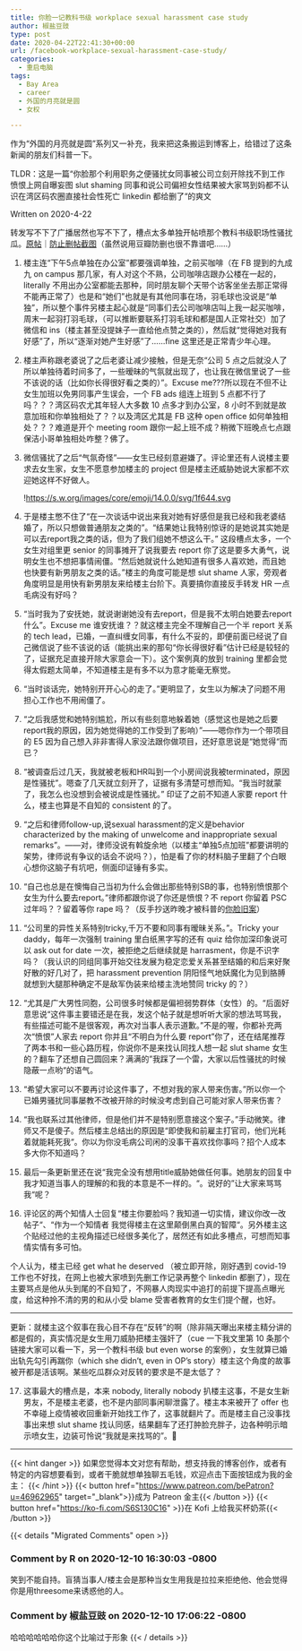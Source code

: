 ```yaml
---
title: 你脸一记教科书级 workplace sexual harassment case study
author: 椒盐豆豉
type: post
date: 2020-04-22T22:41:30+00:00
url: /facebook-workplace-sexual-harassment-case-study/
categories:
  - 重启电脑
tags:
  - Bay Area
  - career
  - 外国的月亮就是圆
  - 女权

---
```

作为“外国的月亮就是圆”系列又一补充，我来把这条搬运到博客上，给错过了这条新闻的朋友们科普一下。

TLDR：这是一篇“你脸那个利用职务之便骚扰女同事被公司立刻开除找不到工作愤恨上网自曝妄图 slut shaming 同事和说公司偏袒女性结果被大家骂到妈都不认识在湾区码农圈直接社会性死亡 linkedin 都给删了“的爽文

Written on 2020-4-22

转发写不下了广播居然也写不下了，槽点太多单独开帖喷那个教科书级职场性骚扰瓜。[原帖](https://www.1point3acres.com/bbs/thread-628700-1-1.html)｜[防止删帖截图](https://www.douban.com/people/2473154/status/2926331392/)（虽然说用豆瓣防删也很不靠谱吧……）

1. 楼主连“下午5点单独在办公室”都要强调单独，之前买咖啡（在 FB 提到的九成九 on campus 那几家，有人对这个不熟，公司咖啡店跟办公楼在一起的，literally 不用出办公室都能去那种，同时朋友聊个天带个访客坐坐去那正常得不能再正常了）也是和“她们”也就是有其他同事在场，羽毛球也没说是“单独”，所以整个事件另楼主起心就是“同事们去公司咖啡店叫上我一起买咖啡，周末一起羽打羽毛球，（可以推断要联系打羽毛球和都是国人正常社交）加了微信和 ins（楼主甚至没提妹子一直给他点赞之类的），然后就“觉得她对我有好感”了，所以“逐渐对她产生好感”了……fine 这里还是正常青少年心理。
2. 楼主声称跟老婆说了之后老婆让减少接触，但是无奈“公司 5 点之后就没人了所以单独待着时间多了，一些暧昧的气氛就出现了，也让我在微信里说了一些不该说的话（比如你长得很好看之类的）”。Excuse me???所以现在不但不让女生加班以免男同事产生误会，一个 FB ads 组连上班到 5 点都不行了吗？？？湾区码农尤其年轻人大多数 10 点多才到办公室，8 小时不到就是故意加班和你单独相处了？？以及湾区尤其是 FB 这种 open office 如何单独相处？？？难道是开个 meeting room 跟你一起上班不成？稍微下班晚点七点跟保洁小哥单独相处咋整？佛了。
3. 微信骚扰了之后“气氛奇怪”——女生已经刻意避嫌了。评论里还有人说楼主要求去女生家，女生不愿意参加楼主的 project 但是楼主还威胁她说大家都不欢迎她这样不好做人️。
    
    !https://s.w.org/images/core/emoji/14.0.0/svg/1f644.svg
    
4. 于是楼主憋不住了“在一次谈话中说出来我对她有好感但是我已经和我老婆结婚了，所以只想做普通朋友之类的”。“结果她让我特别惊讶的是她说其实她是可以去report我之类的话，但为了我们组她不想这么干。” 这段槽点太多，一个女生对组里更 senior 的同事摊开了说我要去 report 你了这是要多大勇气，说明女生也不想把事情闹僵。“然后她就说什么她知道有很多人喜欢她，而且她也快要有新男朋友之类的话。”楼主的角度可能是想 slut shame 人家，旁观者角度明显是用快有新男朋友来给楼主台阶下。真要搞你直接反手转发 HR 一点毛病没有好吗？
5. “当时我为了安抚她，就说谢谢她没有去report，但是我不太明白她要去report什么”。Excuse me 谁安抚谁？？就这楼主完全不理解自己一个半 report 关系的 tech lead，已婚，一直纠缠女同事，有什么不妥的，即便前面已经说了自己微信说了些不该说的话（能挑出来的那句“你长得很好看”估计已经是较轻的了，证据充足直接开除大家意会一下）。这个案例真的放到 training 里都会觉得太假题太简单，不知道楼主是有多不以为意才能毫无察觉。
6. “当时谈话完，她特别开开心心的走了。”更明显了，女生以为解决了问题不用担心工作也不用闹僵了。
7. “之后我感觉和她特别尴尬，所以有些刻意地躲着她（感觉这也是她之后要report我的原因，因为她觉得她的工作受到了影响）”——嗯你作为一个带项目的 E5 因为自己想入非非害得人家没法跟你做项目，还好意思说是“她觉得“而已？
8. “被调查后过几天，我就被老板和HR叫到一个小房间说我被terminated，原因是性骚扰”。嗯查了几天就立刻开了，证据有多清楚可想而知。“我当时就蒙了，我怎么也没想到会被说成是性骚扰。” 印证了之前不知道人家要 report 什么，楼主也算是不自知的 consistent 的了。
9. “之后和律师follow-up,说sexual harassment的定义是behavior characterized by the making of unwelcome and inappropriate sexual remarks”。——对，律师没说有斡旋余地（以楼主“单独5点加班”都要讲明的架势，律师说有争议的话会不说吗？），怕是看了你的材料脑子里翻了个白眼心想你这脑子有坑吧，侧面印证锤有多实。
10. “自己也总是在懊悔自己当初为什么会做出那些特别SB的事，也特别愤恨那个女生为什么要去report。”律师都跟你说了你还是愤恨？不 report 你留着 PSC 过年吗？？留着等你 rape 吗？（反手抄送昨晚才被科普的[你脸旧案](https://www.usnewsexpress.com/archives/12623)）
11. “公司里的异性关系特别tricky,千万不要和同事有暧昧关系。”。Tricky your daddy，每年一次强制 training 里白纸黑字写的还有 quiz 给你加深印象说可以 ask out for date 一次，被拒绝之后继续就是 harrasment，你是不识字吗？（我认识的同组同事开始交往发展为稳定恋爱关系甚至结婚的和后来好聚好散的好几对了，把 harassment prevention 阴阳怪气地妖魔化为见到胳膊就想到大腿那种确定不是敌军伪装来给楼主洗地赞同 tricky 的？）
12. “尤其是广大男性同胞，公司很多时候都是偏袒弱势群体（女性）的。“后面好意思说“这件事主要错还是在我，发这个帖子就是想听听大家的想法骂骂我，有些描述可能不是很客观，再次对当事人表示道歉。”不是的喔，你都补充两次“愤恨”人家去 report 你并且“不明白为什么要 report”你了，还在结尾推荐了两本书和一些心路历程，你说你不是来找认同找人想一起 slut shame 女生的？翻车了还想自己圆回来？满满的”我踩了一个雷，大家以后性骚扰的时候隐蔽一点哟“的语气。
13. “希望大家可以不要再讨论这件事了，不想对我的家人带来伤害。”所以你一个已婚男骚扰同事屡教不改被开除的时候没考虑到自己可能对家人带来伤害？
14. “我也联系过其他律师，但是他们并不是特别愿意接这个案子。”手动微笑。律师又不是傻子。然后楼主总结出的原因是“即使我和前雇主打官司，他们光耗着就能耗死我“。你以为你没毛病公司闲的没事干喜欢找你事吗？招个人成本多大你不知道吗？
15. 最后一条更新里还在说“我完全没有想用title威胁她做任何事。她朋友的回复中我才知道当事人的理解的和我的本意是不一样的。“。说好的”让大家来骂骂我“呢？
16. 评论区的两个知情人士回复“楼主你要脸吗？我知道一切实情，建议你改一改帖子“、“作为一个知情者 我觉得楼主在这里颠倒黑白真的智障“。另外楼主这个贴经过他的主视角描述已经很多美化了，居然还有如此多槽点，可想而知事情实情有多可怕。

个人认为，楼主已经 get what he deserved （被立即开除，刚好遇到 covid-19 工作也不好找，在网上也被大家喷到先删工作记录再整个 linkedin 都删了），现在主要骂点是他从头到尾的不自知了，不网暴人肉现实中追打的前提下提高点曝光度，给这种拎不清的男的和从小受 blame 受害者教育的女生们提个醒，也好。

---

更新：就楼主这个叙事在我心目不存在“反转”的啊（除非隔天曝出来楼主精分讲的都是假的，真实情况是女生用刀威胁把楼主强奸了（cue 一下我文里第 10 条那个链接大家可以看一下，另一个教科书级 but even worse 的案例），女生就算已婚出轨先勾引再踹你（which she didn’t, even in OP’s story）楼主这个角度的故事被开都是活该啊。某些吃瓜群众对反转的要求是不是太低了？

17. 这事最大的槽点是，本来 nobody, literally nobody 扒楼主这事，不是女生新男友，不是楼主老婆，也不是内部同事闲聊泄露了。楼主本来被开了 offer 也不幸碰上疫情被收回重新开始找工作了，这事就翻片了。而是楼主自己没事找事出来想 slut shame 找认同感，结果翻车了还打肿脸充胖子，边各种明示暗示喷女生，边装可怜说“我就是来找骂的”。🙂

---
{{< hint danger >}}
如果您觉得本文对您有帮助，想支持我的博客创作，或者有特定的内容想要看到，或者干脆就想单独聊五毛钱，欢迎点击下面按钮成为我的金主：
{{< /hint >}}
{{< button href="https://www.patreon.com/bePatron?u=46962965" target="_blank">}}成为 Patreon 金主{{< /button >}}
{{< button href="https://ko-fi.com/S6S130C16" >}}在 Kofi 上给我买杯奶茶{{< /button >}}

{{< details "Migrated Comments" open >}}

### Comment by R on 2020-12-10 16:30:03 -0800
笑到不能自持。盲猜当事人/楼主会是那种当女生用我是拉拉来拒绝他、他会觉得你是用threesome来诱惑他的人。

### Comment by 椒盐豆豉 on 2020-12-10 17:06:22 -0800
哈哈哈哈哈哈你这个比喻过于形象
{{< / details >}}